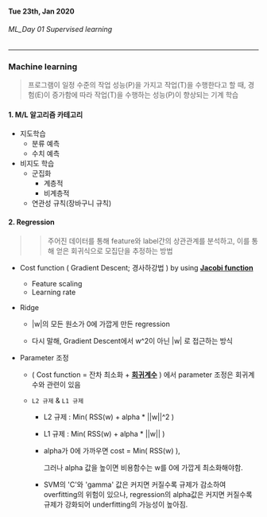 #### Tue 23th, Jan 2020

###### ML_Day 01 Supervised learning

---



### Machine learning

> 프로그램이 일정 수준의 작업 성능(P)을 가지고 작업(T)을 수행한다고 할 때, 경험(E)이 증가함에 따라 작업(T)을 수행하는 성능(P)이 향상되는 기계 학습



#### 1. M/L 알고리즘 카테고리

- 지도학습
  - 분류 예측
  - 수치 예측
- 비지도 학습
  - 군집화
    - 계층적
    - 비계층적
  - 연관성 규칙(장바구니 규칙)



#### 2. Regression

> > 주어진 데이터를 통해 feature와 label간의 상관관계를 분석하고, 이를 통해 얻은 회귀식으로 모집단을 추정하는 방법

- Cost function ( Gradient Descent; 경사하강법 ) by using **<u>Jacobi function</u>**
  - Feature scaling
  - Learning rate

- Ridge

  - |w|의 모든 원소가 0에 가깝게 만든 regression

  - 다시 말해, Gradient Descent에서 w^2이 아닌 |w| 로 접근하는 방식

- Parameter 조정

  - ( Cost function = 잔차 최소화 + **<u>회귀계수</u>** ) 에서 parameter 조정은 회귀계수와 관련이 있음

  - `L2 규제` & `L1 규제`

    - L2 규제 : Min( RSS(w) + alpha * ||w||^2 )

    - L1 규제 : Min( RSS(w) + alpha * ||w|| )

    - alpha가 0에 가까우면 cost = Min( RSS(w) ),

      그러나 alpha 값을 높이면 비용함수는 w를 0에 가깝게 최소화해야함.

    - SVM의 'C'와 'gamma' 값은 커지면 커질수록 규제가 감소하여 overfitting의 위험이 있으나, regression의 alpha값은 커지면 커질수록 규제가 강화되어 underfitting의 가능성이 높아짐.